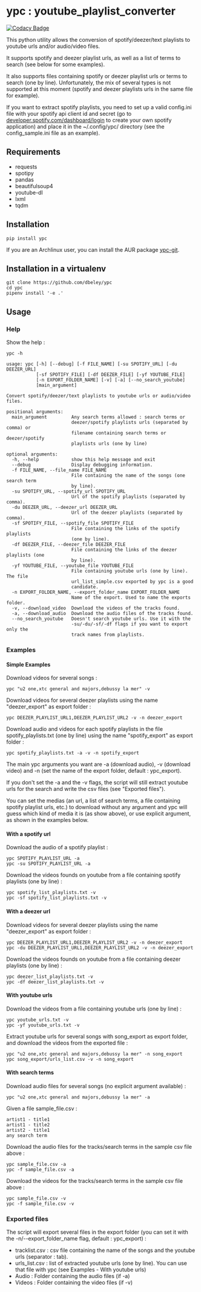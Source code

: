 # ypc : youtube_playlist_converter

[![Codacy Badge](https://api.codacy.com/project/badge/Grade/8007d6fb15334ef485aadd64e133aa97)](https://app.codacy.com/app/dbeley/ypc?utm_source=github.com&utm_medium=referral&utm_content=dbeley/ypc&utm_campaign=Badge_Grade_Dashboard)

This python utility allows the conversion of spotify/deezer/text playlists to youtube urls and/or audio/video files.

It supports spotify and deezer playlist urls, as well as a list of terms to search (see below for some examples). 

It also supports files containing spotify or deezer playlist urls or terms to search (one by line). Unfortunately, the mix of several types is not supported at this moment (spotify and deezer playlists urls in the same file for example).

If you want to extract spotify playlists, you need to set up a valid config.ini file with your spotify api client id and secret (go to [developer.spotify.com/dashboard/login](https://developer.spotify.com/dashboard/login) to create your own spotify application) and place it in the ~/.config/ypc/ directory (see the config_sample.ini file as an example).

## Requirements

- requests
- spotipy
- pandas
- beautifulsoup4
- youtube-dl
- lxml
- tqdm

## Installation

```
pip install ypc
```

If you are an Archlinux user, you can install the AUR package [ypc-git](https://aur.archlinux.org/packages/ypc-git).

## Installation in a virtualenv

```
git clone https://github.com/dbeley/ypc
cd ypc
pipenv install '-e .'
```

## Usage

### Help

Show the help :

```
ypc -h
```

```
usage: ypc [-h] [--debug] [-f FILE_NAME] [-su SPOTIFY_URL] [-du DEEZER_URL]
           [-sf SPOTIFY_FILE] [-df DEEZER_FILE] [-yf YOUTUBE_FILE]
           [-n EXPORT_FOLDER_NAME] [-v] [-a] [--no_search_youtube]
           [main_argument]

Convert spotify/deezer/text playlists to youtube urls or audio/video files.

positional arguments:
  main_argument         Any search terms allowed : search terms or
                        deezer/spotify playlists urls (separated by comma) or
                        filename containing search terms or deezer/spotify
                        playlists urls (one by line)

optional arguments:
  -h, --help            show this help message and exit
  --debug               Display debugging information.
  -f FILE_NAME, --file_name FILE_NAME
                        File containing the name of the songs (one search term
                        by line).
  -su SPOTIFY_URL, --spotify_url SPOTIFY_URL
                        Url of the spotify playlists (separated by comma).
  -du DEEZER_URL, --deezer_url DEEZER_URL
                        Url of the deezer playlists (separated by comma).
  -sf SPOTIFY_FILE, --spotify_file SPOTIFY_FILE
                        File containing the links of the spotify playlists
                        (one by line).
  -df DEEZER_FILE, --deezer_file DEEZER_FILE
                        File containing the links of the deezer playlists (one
                        by line).
  -yf YOUTUBE_FILE, --youtube_file YOUTUBE_FILE
                        File containing youtube urls (one by line). The file
                        url_list_simple.csv exported by ypc is a good
                        candidate.
  -n EXPORT_FOLDER_NAME, --export_folder_name EXPORT_FOLDER_NAME
                        Name of the export. Used to name the exports folder.
  -v, --download_video  Download the videos of the tracks found.
  -a, --download_audio  Download the audio files of the tracks found.
  --no_search_youtube   Doesn't search youtube urls. Use it with the
                        -su/-du/-sf/-df flags if you want to export only the
                        track names from playlists.
```

### Examples

#### Simple Examples

Download videos for several songs :

```
ypc "u2 one,xtc general and majors,debussy la mer" -v
```

Download videos for several deezer playlists using the name "deezer_export" as export folder :

```
ypc DEEZER_PLAYLIST_URL1,DEEZER_PLAYLIST_URL2 -v -n deezer_export
```

Download audio and videos for each spotify playlists in the file spotify_playlists.txt (one by line) using the name "spotify_export" as export folder :

```
ypc spotify_playlists.txt -a -v -n spotify_export
```

The main ypc arguments you want are -a (download audio), -v (download video) and -n (set the name of the export folder, default : ypc_export).

If you don't set the -a and the -v flags, the script will still extract youtube urls for the search and write the csv files (see "Exported files").

You can set the medias (an url, a list of search terms, a file containing spotify playlist urls, etc.) to download without any argument and ypc will guess which kind of media it is (as show above), or use explicit argument, as shown in the examples below.

#### With a spotify url

Download the audio of a spotify playlist :

```
ypc SPOTIFY_PLAYLIST_URL -a
ypc -su SPOTIFY_PLAYLIST_URL -a
```

Download the videos founds on youtube from a file containing spotify playlists (one by line) :

```
ypc spotify_list_playlists.txt -v
ypc -sf spotify_list_playlists.txt -v
```

#### With a deezer url

Download videos for several deezer playlists using the name "deezer_export" as export folder :

```
ypc DEEZER_PLAYLIST_URL1,DEEZER_PLAYLIST_URL2 -v -n deezer_export
ypc -du DEEZER_PLAYLIST_URL1,DEEZER_PLAYLIST_URL2 -v -n deezer_export
```

Download the videos founds on youtube from a file containing deezer playlists (one by line) :

```
ypc deezer_list_playlists.txt -v
ypc -df deezer_list_playlists.txt -v
```

#### With youtube urls

Download the videos from a file containing youtube urls (one by line) :

```
ypc youtube_urls.txt -v
ypc -yf youtube_urls.txt -v
```

Extract youtube urls for several songs with song_export as export folder, and download the videos from the exported file :

```
ypc "u2 one,xtc general and majors,debussy la mer" -n song_export
ypc song_export/urls_list.csv -v -n song_export
```

#### With search terms

Download audio files for several songs (no explicit argument available) :

```
ypc "u2 one,xtc general and majors,debussy la mer" -a
```

Given a file sample_file.csv :

```
artist1 - title1
artist1 - title2
artist2 - title1
any search term
```

Download the audio files for the tracks/search terms in the sample csv file above :

```
ypc sample_file.csv -a
ypc -f sample_file.csv -a
```

Download the videos for the tracks/search terms in the sample csv file above :

```
ypc sample_file.csv -v
ypc -f sample_file.csv -v
```

### Exported files

The script will export several files in the export folder (you can set it with the -n/--export_folder_name flag, default : ypc_export) :

- tracklist.csv : csv file containing the name of the songs and the youtube urls (separator : tab).
- urls_list.csv : list of extracted youtube urls (one by line). You can use that file with ypc (see Examples - With youtube urls)
- Audio : Folder containing the audio files (if -a)
- Videos : Folder containing the video files (if -v)
